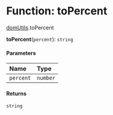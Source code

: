 # Function: toPercent

[domUtils](/en/auto-docs/editor/modules/domUtils.md).toPercent

**toPercent**(`percent`): `string`

#### Parameters

| Name | Type |
| :------ | :------ |
| `percent` | `number` |

#### Returns

`string`
